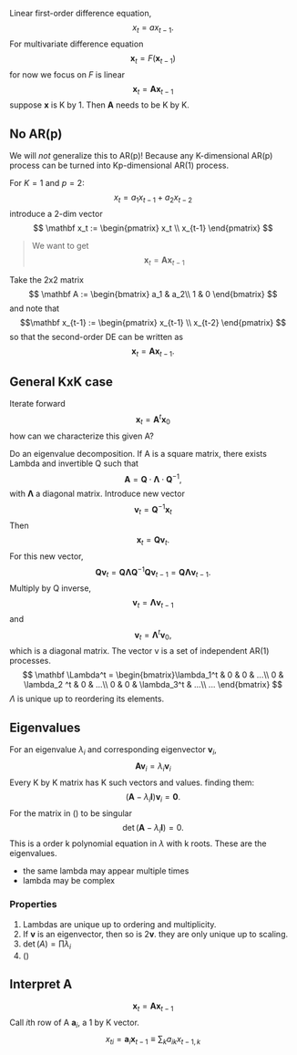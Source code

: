 Linear first-order difference equation,
$$
x_t = a x_{t-1}.
$$
For multivariate difference equation
$$
\mathbf x_t = F(\mathbf x_{t-1})
$$
for now we focus on $F$ is linear
$$
\mathbf x_t = \mathbf A \mathbf x_{t-1}
$$
suppose $\mathbf x$ is K by 1. Then $\mathbf A$ needs to be K by K.

## No AR(p)
We will *not* generalize this to AR(p)! Because any K-dimensional AR(p) process can be turned into Kp-dimensional AR(1) process.

For $K=1$ and $p=2$:
$$
x_t = a_1 x_{t-1} + a_2 x_{t-2}
$$
introduce a 2-dim vector
$$
\mathbf x_t := 
\begin{pmatrix}
x_t \\
x_{t-1}
\end{pmatrix}
$$

> We want to get
> $$
\mathbf x_t = \mathbf A \mathbf x_{t-1}
$$

Take the 2x2 matrix
$$
\mathbf A :=
\begin{bmatrix}
a_1 & a_2\\
1 & 0
\end{bmatrix}
$$
and note that
$$\mathbf x_{t-1} := 
\begin{pmatrix}
x_{t-1} \\
x_{t-2}
\end{pmatrix}
$$
so that the second-order DE can be written as
$$
\mathbf x_t = \mathbf A \mathbf x_{t-1}.
$$
## General KxK case
Iterate forward
$$
\mathbf x_{t} = \mathbf A^t \mathbf x_{0}
$$
how can we characterize this given A?

Do an eigenvalue decomposition. If A is a square matrix, there exists Lambda and invertible Q such that
$$
\mathbf A = \mathbf Q \cdot \mathbf \Lambda\cdot \mathbf Q^{-1}, 
$$
with $\mathbf \Lambda$ a diagonal matrix. Introduce new vector
$$
\mathbf v_t = \mathbf Q^{-1} \mathbf x_{t}
$$
Then 
$$
\mathbf x_{t} = \mathbf Q \mathbf v_t.
$$
For this new vector,
$$
\mathbf Q \mathbf v_t = 
\mathbf Q \mathbf \Lambda \mathbf Q^{-1} 
\mathbf Q \mathbf v_{t-1} = \mathbf Q\mathbf \Lambda \mathbf v_{t-1}.
$$
Multiply by Q inverse,
$$
\mathbf v_t = \mathbf \Lambda \mathbf v_{t-1}
$$
and
$$
\mathbf v_{t} = \mathbf \Lambda^t \mathbf v_0,
$$
which is a diagonal matrix. The vector v is a set of independent AR(1) processes.
$$
\mathbf \Lambda^t =
\begin{bmatrix}\lambda_1^t & 0 & 0 & ...\\
0 & \lambda_2 ^t & 0 & ...\\
0 & 0 & \lambda_3^t & ...\\
...
\end{bmatrix}
$$
$\Lambda$ is unique up to reordering its elements.

## Eigenvalues
For an eigenvalue $\lambda_i$ and corresponding eigenvector $\mathbf v_i$, 
$$
\mathbf A \mathbf v_i = \lambda_i \mathbf v_i
$$
Every K by K matrix has K such vectors and values. finding them:
$$
(\mathbf A - \lambda_i \mathbf I)\mathbf v_i = \mathbf 0.
$$
For the matrix in () to be singular
$$
\det(\mathbf A - \lambda_i \mathbf I) = 0.
$$
This is a order k polynomial equation in $\lambda$ with k roots. These are the eigenvalues.
* the same lambda may appear multiple times
* lambda may be complex

### Properties
1. Lambdas are unique up to ordering and multiplicity.
2. If $\mathbf v$ is an eigenvector, then so is $2 \mathbf v$. they are only unique up to scaling.
3. $\det(A) = \prod \lambda_i$
4. ()

## Interpret A
$$\mathbf x_t = \mathbf A \mathbf x_{t-1} 
$$
Call $i$th row of A $\mathbf a_i$, a 1 by K vector.
$$
x_{ti} = \mathbf a_i \mathbf x_{t-1} \equiv
\sum_k a_{ik}x_{t-1,k}
$$
